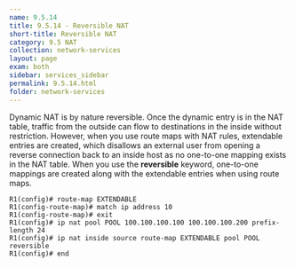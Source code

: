 ```yaml
---
name: 9.5.14
title: 9.5.14 - Reversible NAT
short-title: Reversible NAT
category: 9.5 NAT
collection: network-services
layout: page
exam: both
sidebar: services_sidebar
permalink: 9.5.14.html
folder: network-services
---
```

Dynamic NAT is by nature reversible. Once the dynamic entry is in the NAT table, traffic from the outside can flow to destinations in the inside without restriction. However, when you use route maps with NAT rules, extendable entries are created, which disallows an external user from opening a reverse connection back to an inside host as no one-to-one mapping exists in the NAT table. When you use the **reversible** keyword, one-to-one mappings are created along with the extendable entries when using route maps.
```
R1(config)# route-map EXTENDABLE
R1(config-route-map)# match ip address 10
R1(config-route-map)# exit
R1(config)# ip nat pool POOL 100.100.100.100 100.100.100.200 prefix-length 24
R1(config)# ip nat inside source route-map EXTENDABLE pool POOL reversible
R1(config)# end
```
